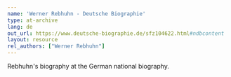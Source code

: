 ```yaml
---
name: 'Werner Rebhuhn - Deutsche Biographie'
type: at-archive
lang: de
out_url: https://www.deutsche-biographie.de/sfz104622.html#ndbcontent
layout: resource
rel_authors: ["Werner Rebhuhn"]
---
```


 Rebhuhn's biography at the German national biography.
